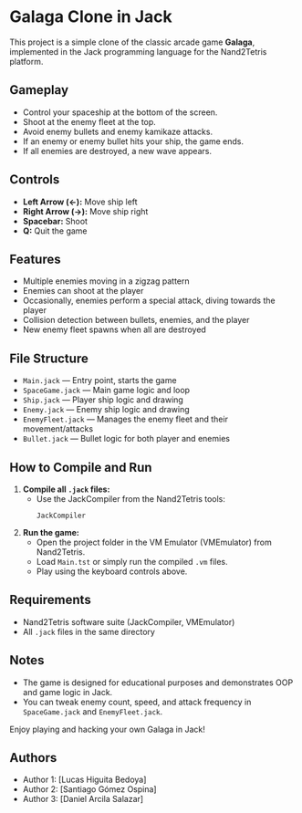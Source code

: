 # Galaga Clone in Jack

This project is a simple clone of the classic arcade game **Galaga**, implemented in the Jack programming language for the Nand2Tetris platform.

## Gameplay
- Control your spaceship at the bottom of the screen.
- Shoot at the enemy fleet at the top.
- Avoid enemy bullets and enemy kamikaze attacks.
- If an enemy or enemy bullet hits your ship, the game ends.
- If all enemies are destroyed, a new wave appears.

## Controls
- **Left Arrow (←):** Move ship left
- **Right Arrow (→):** Move ship right
- **Spacebar:** Shoot
- **Q:** Quit the game

## Features
- Multiple enemies moving in a zigzag pattern
- Enemies can shoot at the player
- Occasionally, enemies perform a special attack, diving towards the player
- Collision detection between bullets, enemies, and the player
- New enemy fleet spawns when all are destroyed

## File Structure
- `Main.jack` — Entry point, starts the game
- `SpaceGame.jack` — Main game logic and loop
- `Ship.jack` — Player ship logic and drawing
- `Enemy.jack` — Enemy ship logic and drawing
- `EnemyFleet.jack` — Manages the enemy fleet and their movement/attacks
- `Bullet.jack` — Bullet logic for both player and enemies

## How to Compile and Run
1. **Compile all `.jack` files:**
   - Use the JackCompiler from the Nand2Tetris tools:
     ```
     JackCompiler
     ```
2. **Run the game:**
   - Open the project folder in the VM Emulator (VMEmulator) from Nand2Tetris.
   - Load `Main.tst` or simply run the compiled `.vm` files.
   - Play using the keyboard controls above.

## Requirements
- Nand2Tetris software suite (JackCompiler, VMEmulator)
- All `.jack` files in the same directory

## Notes
- The game is designed for educational purposes and demonstrates OOP and game logic in Jack.
- You can tweak enemy count, speed, and attack frequency in `SpaceGame.jack` and `EnemyFleet.jack`.

Enjoy playing and hacking your own Galaga in Jack!

## Authors
- Author 1: [Lucas Higuita Bedoya]
- Author 2: [Santiago Gómez Ospina]
- Author 3: [Daniel Arcila Salazar]